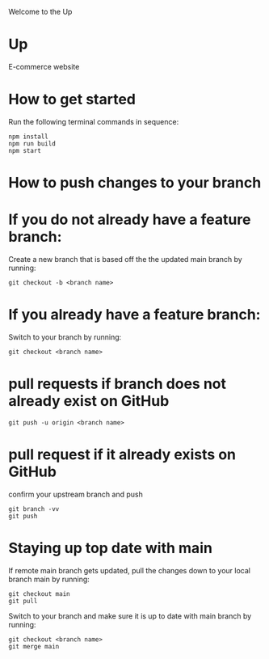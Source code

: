 Welcome to the Up
# Up
E-commerce website

# How to get started
Run the following terminal commands in sequence:
```
npm install
npm run build
npm start
```

# How to push changes to your branch
# If you do not already have a feature branch:
Create a new branch that is based off the the updated main branch by running:

```
git checkout -b <branch name>
```

# If you already have a feature branch:
Switch to your branch by running:

```
git checkout <branch name>
```

# pull requests if branch does not already exist on GitHub
```
git push -u origin <branch name>
```


# pull request if it already exists on GitHub
confirm your upstream branch and push
```
git branch -vv
git push
```


# Staying up top date with main
If remote main branch gets updated, pull the changes down to your local branch main by running:
```
git checkout main
git pull
```

Switch to your branch and make sure it is up to date with main branch by running:
```
git checkout <branch name>
git merge main
```

